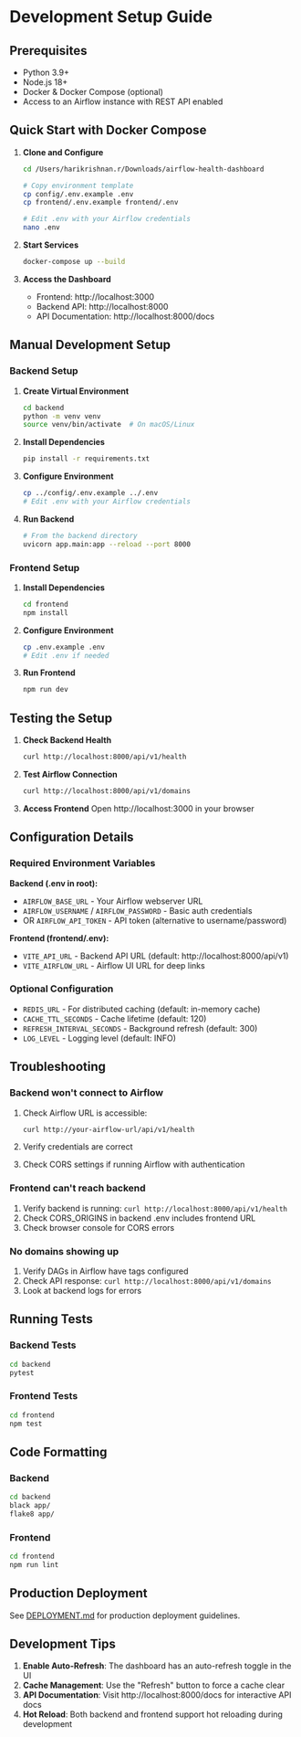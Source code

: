 # Development Setup Guide

## Prerequisites

- Python 3.9+
- Node.js 18+
- Docker & Docker Compose (optional)
- Access to an Airflow instance with REST API enabled

## Quick Start with Docker Compose

1. **Clone and Configure**
   ```bash
   cd /Users/harikrishnan.r/Downloads/airflow-health-dashboard
   
   # Copy environment template
   cp config/.env.example .env
   cp frontend/.env.example frontend/.env
   
   # Edit .env with your Airflow credentials
   nano .env
   ```

2. **Start Services**
   ```bash
   docker-compose up --build
   ```

3. **Access the Dashboard**
   - Frontend: http://localhost:3000
   - Backend API: http://localhost:8000
   - API Documentation: http://localhost:8000/docs

## Manual Development Setup

### Backend Setup

1. **Create Virtual Environment**
   ```bash
   cd backend
   python -m venv venv
   source venv/bin/activate  # On macOS/Linux
   ```

2. **Install Dependencies**
   ```bash
   pip install -r requirements.txt
   ```

3. **Configure Environment**
   ```bash
   cp ../config/.env.example ../.env
   # Edit .env with your Airflow credentials
   ```

4. **Run Backend**
   ```bash
   # From the backend directory
   uvicorn app.main:app --reload --port 8000
   ```

### Frontend Setup

1. **Install Dependencies**
   ```bash
   cd frontend
   npm install
   ```

2. **Configure Environment**
   ```bash
   cp .env.example .env
   # Edit .env if needed
   ```

3. **Run Frontend**
   ```bash
   npm run dev
   ```

## Testing the Setup

1. **Check Backend Health**
   ```bash
   curl http://localhost:8000/api/v1/health
   ```

2. **Test Airflow Connection**
   ```bash
   curl http://localhost:8000/api/v1/domains
   ```

3. **Access Frontend**
   Open http://localhost:3000 in your browser

## Configuration Details

### Required Environment Variables

**Backend (.env in root):**
- `AIRFLOW_BASE_URL` - Your Airflow webserver URL
- `AIRFLOW_USERNAME` / `AIRFLOW_PASSWORD` - Basic auth credentials
- OR `AIRFLOW_API_TOKEN` - API token (alternative to username/password)

**Frontend (frontend/.env):**
- `VITE_API_URL` - Backend API URL (default: http://localhost:8000/api/v1)
- `VITE_AIRFLOW_URL` - Airflow UI URL for deep links

### Optional Configuration

- `REDIS_URL` - For distributed caching (default: in-memory cache)
- `CACHE_TTL_SECONDS` - Cache lifetime (default: 120)
- `REFRESH_INTERVAL_SECONDS` - Background refresh (default: 300)
- `LOG_LEVEL` - Logging level (default: INFO)

## Troubleshooting

### Backend won't connect to Airflow

1. Check Airflow URL is accessible:
   ```bash
   curl http://your-airflow-url/api/v1/health
   ```

2. Verify credentials are correct

3. Check CORS settings if running Airflow with authentication

### Frontend can't reach backend

1. Verify backend is running: `curl http://localhost:8000/api/v1/health`
2. Check CORS_ORIGINS in backend .env includes frontend URL
3. Check browser console for CORS errors

### No domains showing up

1. Verify DAGs in Airflow have tags configured
2. Check API response: `curl http://localhost:8000/api/v1/domains`
3. Look at backend logs for errors

## Running Tests

### Backend Tests
```bash
cd backend
pytest
```

### Frontend Tests
```bash
cd frontend
npm test
```

## Code Formatting

### Backend
```bash
cd backend
black app/
flake8 app/
```

### Frontend
```bash
cd frontend
npm run lint
```

## Production Deployment

See [DEPLOYMENT.md](DEPLOYMENT.md) for production deployment guidelines.

## Development Tips

1. **Enable Auto-Refresh**: The dashboard has an auto-refresh toggle in the UI
2. **Cache Management**: Use the "Refresh" button to force a cache clear
3. **API Documentation**: Visit http://localhost:8000/docs for interactive API docs
4. **Hot Reload**: Both backend and frontend support hot reloading during development
